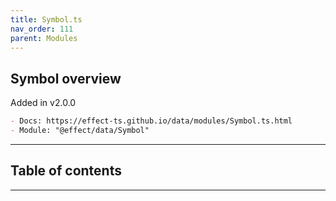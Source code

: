 ```yaml
---
title: Symbol.ts
nav_order: 111
parent: Modules
---
```


## Symbol overview

Added in v2.0.0

```md
- Docs: https://effect-ts.github.io/data/modules/Symbol.ts.html
- Module: "@effect/data/Symbol"
```

---

<h2 class="text-delta">Table of contents</h2>

---
